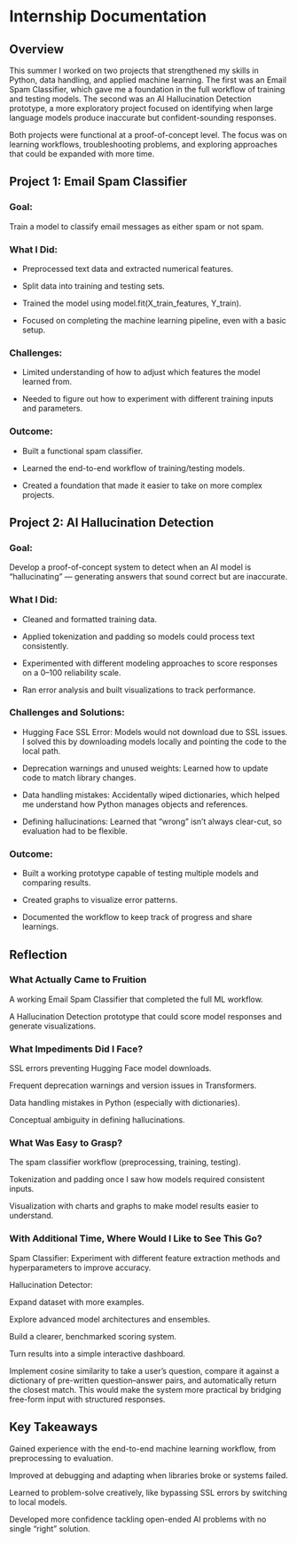 # Internship Documentation
## Overview

This summer I worked on two projects that strengthened my skills in Python, data handling, and applied machine learning. The first was an Email Spam Classifier, which gave me a foundation in the full workflow of training and testing models. The second was an AI Hallucination Detection prototype, a more exploratory project focused on identifying when large language models produce inaccurate but confident-sounding responses.

Both projects were functional at a proof-of-concept level. The focus was on learning workflows, troubleshooting problems, and exploring approaches that could be expanded with more time.

## Project 1: Email Spam Classifier

### Goal:

Train a model to classify email messages as either spam or not spam.

### What I Did:

* Preprocessed text data and extracted numerical features.

* Split data into training and testing sets.

* Trained the model using model.fit(X_train_features, Y_train).

* Focused on completing the machine learning pipeline, even with a basic setup.

### Challenges:

* Limited understanding of how to adjust which features the model learned from.

* Needed to figure out how to experiment with different training inputs and parameters.

### Outcome:

* Built a functional spam classifier.

* Learned the end-to-end workflow of training/testing models.

* Created a foundation that made it easier to take on more complex projects.

## Project 2: AI Hallucination Detection

### Goal:

Develop a proof-of-concept system to detect when an AI model is “hallucinating” — generating answers that sound correct but are inaccurate.

### What I Did:

* Cleaned and formatted training data.

* Applied tokenization and padding so models could process text consistently.

* Experimented with different modeling approaches to score responses on a 0–100 reliability scale.

* Ran error analysis and built visualizations to track performance.

### Challenges and Solutions:

 * Hugging Face SSL Error: Models would not download due to SSL issues. I solved this by downloading models locally and pointing the code to the local path.

* Deprecation warnings and unused weights: Learned how to update code to match library changes.

* Data handling mistakes: Accidentally wiped dictionaries, which helped me understand how Python manages objects and references.

* Defining hallucinations: Learned that “wrong” isn’t always clear-cut, so evaluation had to be flexible.

### Outcome:

* Built a working prototype capable of testing multiple models and comparing results.

* Created graphs to visualize error patterns.

* Documented the workflow to keep track of progress and share learnings.

## Reflection
### What Actually Came to Fruition

A working Email Spam Classifier that completed the full ML workflow.

A Hallucination Detection prototype that could score model responses and generate visualizations.

### What Impediments Did I Face?

SSL errors preventing Hugging Face model downloads.

Frequent deprecation warnings and version issues in Transformers.

Data handling mistakes in Python (especially with dictionaries).

Conceptual ambiguity in defining hallucinations.

### What Was Easy to Grasp?

The spam classifier workflow (preprocessing, training, testing).

Tokenization and padding once I saw how models required consistent inputs.

Visualization with charts and graphs to make model results easier to understand.

### With Additional Time, Where Would I Like to See This Go?

Spam Classifier: Experiment with different feature extraction methods and hyperparameters to improve accuracy.

Hallucination Detector:

Expand dataset with more examples.

Explore advanced model architectures and ensembles.

Build a clearer, benchmarked scoring system.

Turn results into a simple interactive dashboard.

Implement cosine similarity to take a user’s question, compare it against a dictionary of pre-written question–answer pairs, and automatically return the closest match. This would make the system more practical by bridging free-form input with structured responses.

## Key Takeaways

Gained experience with the end-to-end machine learning workflow, from preprocessing to evaluation.

Improved at debugging and adapting when libraries broke or systems failed.

Learned to problem-solve creatively, like bypassing SSL errors by switching to local models.

Developed more confidence tackling open-ended AI problems with no single “right” solution.
